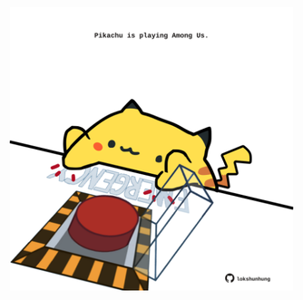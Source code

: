 <!-- built at 06/12/2022, 05:01:01 UTC -->
<p align="center">
  <img width="500" height="500" src="./ReadmeImage.svg">
</p>
